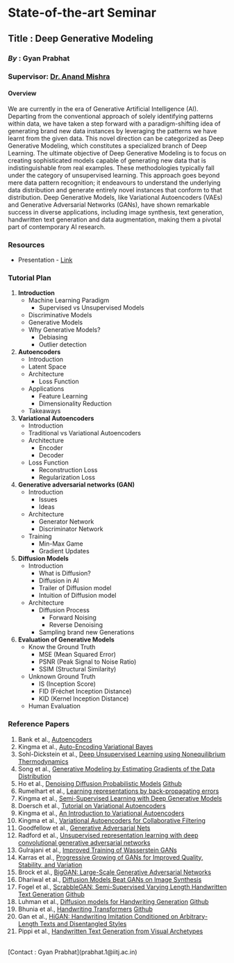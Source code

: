# State-of-the-art Seminar

## **Title** : Deep Generative Modeling

### **_By_** : Gyan Prabhat
### **Supervisor**: [Dr. Anand Mishra](https://anandmishra22.github.io/) <br>

#### Overview
We are currently in the era of Generative Artificial Intelligence (AI). Departing from the conventional approach of solely identifying patterns within data, we have taken a step forward with a paradigm-shifting idea of generating brand new data instances by leveraging the patterns we have learnt from the given data. This novel direction can be categorized as Deep Generative Modeling, which constitutes a specialized branch of Deep Learning. The ultimate objective of Deep Generative Modeling is to focus on creating sophisticated models capable of generating new data that is indistinguishable from real examples. These methodologies typically fall under the category of unsupervised learning. This approach goes beyond mere data pattern recognition; it endeavours to understand the underlying data distribution and generate entirely novel instances that conform to that distribution. Deep Generative Models, like Variational Autoencoders (VAEs) and Generative Adversarial Networks (GANs), have shown remarkable success in diverse applications, including image synthesis, text generation, handwritten text generation and data augmentation, making them a pivotal part of contemporary AI research.

### **Resources**
- Presentation - [Link](https://drive.google.com/file/d/1rHL9csC44jBdCbTYo6JD4TXGZ_AW-Sfj/view?usp=sharing)

### Tutorial Plan
1. **Introduction**
   * Machine Learning Paradigm
     - Supervised vs Unsupervised Models
   * Discriminative Models
   * Generative Models
   * Why Generative Models?
       - Debiasing
       - Outlier detection
2. **Autoencoders**
   * Introduction
   * Latent Space
   * Architecture
     - Loss Function
   * Applications
     - Feature Learning
     - Dimensionality Reduction
   * Takeaways
3. **Variational Autoencoders**
   * Introduction
   * Traditional vs Variational Autoencoders
   * Architecture
     - Encoder
     - Decoder
   * Loss Function
     - Reconstruction Loss
     - Regularization Loss
4. **Generative adversarial networks (GAN)**
   * Introduction
     - Issues
     - Ideas
   * Architecture
     - Generator Network
     - Discriminator Network
   * Training
     - Min-Max Game
     - Gradient Updates
5. **Diffusion Models**
   * Introduction
     - What is Diffusion?
     - Diffusion in AI
     - Trailer of Diffusion model
     - Intuition of Diffusion model
   * Architecture
     - Diffusion Process
       - Forward Noising
       - Reverse Denoising
     - Sampling brand new Generations
6. **Evaluation of Generative Models**
   * Know the Ground Truth
     - MSE (Mean Squared Error)
     - PSNR (Peak Signal to Noise Ratio)
     - SSIM (Structural Similarity)
   * Unknown Ground Truth
     - IS (Inception Score)
     - FID (Fréchet Inception Distance)
     - KID (Kernel Inception Distance)
   * Human Evaluation

### Reference Papers
1. Bank et al., [Autoencoders](https://arxiv.org/pdf/2003.05991.pdf)
2. Kingma et al., [Auto-Encoding Variational Bayes](https://arxiv.org/pdf/1312.6114v10.pdf)
3. Sohl-Dickstein et al., [Deep Unsupervised Learning using Nonequilibrium Thermodynamics](https://arxiv.org/pdf/1503.03585.pdf)
4. Song et al., [Generative Modeling by Estimating Gradients of the Data Distribution](https://arxiv.org/pdf/1907.05600.pdf)
5. Ho et al., [Denoising Diffusion Probabilistic Models](https://arxiv.org/pdf/2006.11239.pdf) [Github](https://github.com/hojonathanho/diffusion)
6. Rumelhart et al., [Learning representations by back-propagating errors](https://www.nature.com/articles/323533a0)
7. Kingma et al., [Semi-Supervised Learning with Deep Generative Models](https://arxiv.org/pdf/1406.5298.pdf)
8. Doersch et al., [Tutorial on Variational Autoencoders](https://arxiv.org/pdf/1606.05908.pdf)
9. Kingma et al., [An Introduction to Variational Autoencoders](https://arxiv.org/pdf/1906.02691.pdf)
10. Kingma et al., [Variational Autoencoders for Collaborative Filtering](https://arxiv.org/pdf/1802.05814.pdf)
11. Goodfellow et al., [Generative Adversarial Nets](https://arxiv.org/pdf/1406.2661.pdf)
12. Radford et al., [Unsupervised representation learning with deep convolutional generative adversarial networks](https://arxiv.org/pdf/1511.06434.pdf)
13. Gulrajani et al., [Improved Training of Wasserstein GANs](https://arxiv.org/pdf/1704.00028.pdf)
14. Karras et al., [Progressive Growing of GANs for Improved Quality, Stability, and Variation](https://arxiv.org/pdf/1710.10196.pdf)
15. Brock et al., [BigGAN: Large-Scale Generative Adversarial Networks](https://arxiv.org/pdf/1809.11096.pdf)
16. Dhariwal et al., [Diffusion Models Beat GANs on Image Synthesis](https://arxiv.org/pdf/2105.05233.pdf)
17. Fogel et al., [ScrabbleGAN: Semi-Supervised Varying Length Handwritten Text Generation](https://arxiv.org/pdf/2003.10557v1.pdf) [Github](https://github.com/amzn/convolutional-handwriting-gan)
18. Luhman et al., [Diffusion models for Handwriting Generation](https://arxiv.org/pdf/2011.06704.pdf) [Github](https://github.com/tcl9876/Diffusion-Handwriting-Generation)
19. Bhunia et al., [Handwriting Transformers](https://arxiv.org/pdf/2104.03964.pdf) [Github](https://github.com/ankanbhunia/Handwriting-Transformers)
20. Gan et al., [HiGAN: Handwriting Imitation Conditioned on Arbitrary-Length Texts and Disentangled Styles](https://ojs.aaai.org/index.php/AAAI/article/view/16917/16724)
21. Pippi et al., [Handwritten Text Generation from Visual Archetypes](https://arxiv.org/pdf/2303.15269.pdf)

<br>
[Contact : Gyan Prabhat](prabhat.1@iitj.ac.in)



